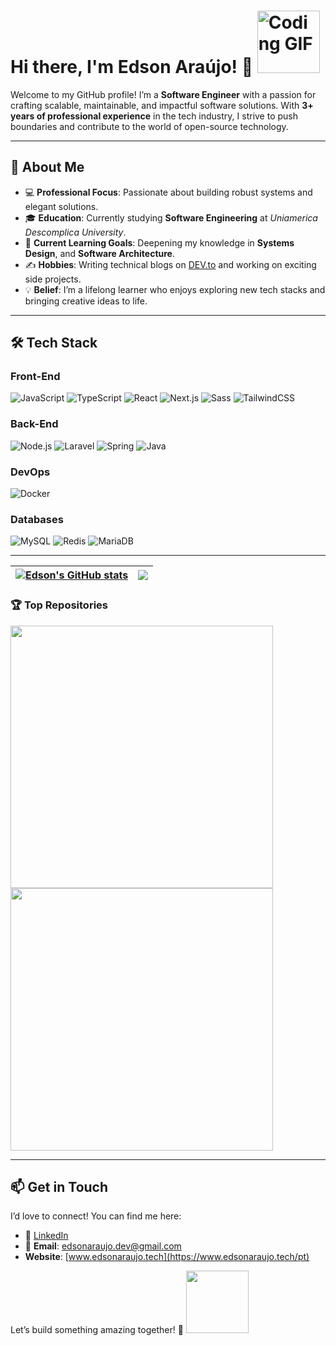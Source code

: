 <div align="left">
 
 
</div>

# Hi there, I'm **Edson Araújo**! 👋  <img height="100" src="https://media.giphy.com/media/Vbtc9VG51NtzT1Qnv1/giphy.gif" alt="Coding GIF">

Welcome to my GitHub profile! I’m a **Software Engineer** with a passion for crafting scalable, maintainable, and impactful software solutions. With **3+ years of professional experience** in the tech industry, I strive to push boundaries and contribute to the world of open-source technology.

---

## 🚀 **About Me**

- 💻 **Professional Focus**: Passionate about building robust systems and elegant solutions.
- 🎓 **Education**: Currently studying **Software Engineering** at *Uniamerica Descomplica University*.
- 🌱 **Current Learning Goals**: Deepening my knowledge in **Systems Design**, and **Software Architecture**.
- ✍️ **Hobbies**: Writing technical blogs on [DEV.to](https://dev.to/eu_edsonaraujo) and working on exciting side projects.
- 💡 **Belief**: I’m a lifelong learner who enjoys exploring new tech stacks and bringing creative ideas to life.

---
## 🛠️ **Tech Stack**

### **Front-End**
<div align="left">
  <img src="https://img.shields.io/badge/-JavaScript-F7DF1E?style=for-the-badge&logo=javascript&logoColor=black" alt="JavaScript" />
  <img src="https://img.shields.io/badge/-TypeScript-3178C6?style=for-the-badge&logo=typescript&logoColor=white" alt="TypeScript" />
  <img src="https://img.shields.io/badge/-React-61DAFB?style=for-the-badge&logo=react&logoColor=black" alt="React" />
  <img src="https://img.shields.io/badge/-Next.js-000000?style=for-the-badge&logo=next.js&logoColor=white" alt="Next.js" />
  <img src="https://img.shields.io/badge/-Sass-CC6699?style=for-the-badge&logo=sass&logoColor=white" alt="Sass" />
  <img src="https://img.shields.io/badge/-TailwindCSS-38B2AC?style=for-the-badge&logo=tailwind-css&logoColor=white" alt="TailwindCSS" />
</div>

### **Back-End**
<div align="left">
  <img src="https://img.shields.io/badge/-Node.js-339933?style=for-the-badge&logo=node.js&logoColor=white" alt="Node.js" />
  <img src="https://img.shields.io/badge/-Laravel-FF2D20?style=for-the-badge&logo=laravel&logoColor=white" alt="Laravel" />
  <img src="https://img.shields.io/badge/-Spring-6DB33F?style=for-the-badge&logo=spring&logoColor=white" alt="Spring" />
  <img src="https://img.shields.io/badge/-Java-007396?style=for-the-badge&logo=java&logoColor=white" alt="Java" />
</div>

### **DevOps**
<div align="left">
  <img src="https://img.shields.io/badge/-Docker-2496ED?style=for-the-badge&logo=docker&logoColor=white" alt="Docker" />
</div>

### **Databases**
<div align="left">
  <img src="https://img.shields.io/badge/-MySQL-4479A1?style=for-the-badge&logo=mysql&logoColor=white" alt="MySQL" />
  <img src="https://img.shields.io/badge/-Redis-DC382D?style=for-the-badge&logo=redis&logoColor=white" alt="Redis" />
  <img src="https://img.shields.io/badge/-MariaDB-003545?style=for-the-badge&logo=mariadb&logoColor=white" alt="MariaDB" />
</div>


---
| <a href="https://github.com/edson-araujo"><img align="center" src="https://github-readme-stats.vercel.app/api?username=edson-araujo&show_icons=true&include_all_commits=true&theme=tokyonight&hide_border=true" alt="Edson's GitHub stats" /></a> | <a href="https://github.com/edson-araujo"><img align="center" src="https://github-readme-stats.vercel.app/api/top-langs/?username=edson-araujo&layout=compact&theme=tokyonight&hide_border=true" /></a> |
| ------------- | ------------- |

### 🏆 Top Repositories 

<a href="https://github.com/edson-araujo/website-edsonaraujo">
  <img width="420" align="center" src="https://github-readme-stats.vercel.app/api/pin/?username=edson-araujo&repo=website-edsonaraujo&theme=tokyonight" />
</a>
<a href="https://github.com/edson-araujo/systemManagement-frontend">
  <img width="420" align="center" src="https://github-readme-stats.vercel.app/api/pin/?username=edson-araujo&repo=systemManagement-frontend&theme=tokyonight" />
</a>

---

## 📫 **Get in Touch**

I’d love to connect! You can find me here:
- 💼 [LinkedIn](https://www.linkedin.com/in/edson-alves-araujo/)
- 📧 **Email**: [edsonaraujo.dev@gmail.com](mailto:edsonaraujo.dev@gmail.com)
- **Website**: [www.edsonaraujo.tech](https://www.edsonaraujo.tech/pt)

Let’s build something amazing together! 🌟  <img height="100" src="https://i.giphy.com/media/v1.Y2lkPTc5MGI3NjExdXExbHRuaGJrZmRiZmVpcnM5czdlYWZ0ZmkyYWkwemo3cXd2aGhsayZlcD12MV9pbnRlcm5hbF9naWZfYnlfaWQmY3Q9Zw/dxn6fRlTIShoeBr69N/giphy.gif">
